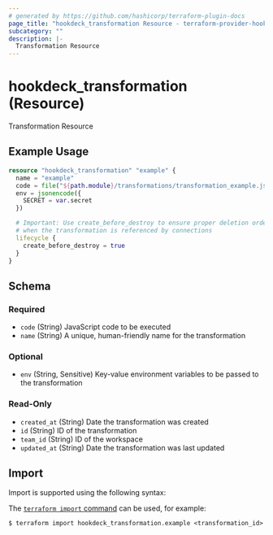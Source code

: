 ```yaml
---
# generated by https://github.com/hashicorp/terraform-plugin-docs
page_title: "hookdeck_transformation Resource - terraform-provider-hookdeck"
subcategory: ""
description: |-
  Transformation Resource
---
```


# hookdeck_transformation (Resource)

Transformation Resource

## Example Usage

```terraform
resource "hookdeck_transformation" "example" {
  name = "example"
  code = file("${path.module}/transformations/transformation_example.js")
  env = jsonencode({
    SECRET = var.secret
  })

  # Important: Use create_before_destroy to ensure proper deletion order
  # when the transformation is referenced by connections
  lifecycle {
    create_before_destroy = true
  }
}
```

<!-- schema generated by tfplugindocs -->
## Schema

### Required

- `code` (String) JavaScript code to be executed
- `name` (String) A unique, human-friendly name for the transformation

### Optional

- `env` (String, Sensitive) Key-value environment variables to be passed to the transformation

### Read-Only

- `created_at` (String) Date the transformation was created
- `id` (String) ID of the transformation
- `team_id` (String) ID of the workspace
- `updated_at` (String) Date the transformation was last updated

## Import

Import is supported using the following syntax:

The [`terraform import` command](https://developer.hashicorp.com/terraform/cli/commands/import) can be used, for example:

```shell
$ terraform import hookdeck_transformation.example <transformation_id>
```
